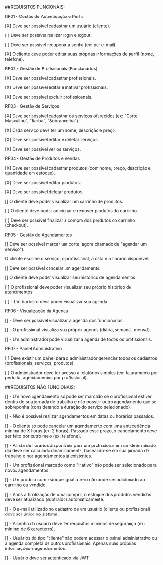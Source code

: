 ##REQUISITOS FUNCIONAIS: 

RF01 - Gestão de Autenticação e Perfis

[X] Deve ser possível cadastrar um usuário (cliente).

[ ] Deve ser possível realizar login e logout.

[ ] Deve ser possível recuperar a senha (ex: por e-mail).

[X] O cliente deve poder editar suas próprias informações de perfil (nome, telefone).



RF02 - Gestão de Profissionais (Funcionários)

[X] Deve ser possível cadastrar profissionais.

[X] Deve ser possível editar e inativar profissionais.

[X] Deve ser possível excluir profissioanais.


RF03 - Gestão de Serviços

[X] Deve ser possível cadastrar os serviços oferecidos (ex: "Corte Masculino", "Barba", "Sobrancelha").

[X] Cada serviço deve ter um nome, descrição e preço.

[X] Deve ser possível editar e deletar serviços.

[X] Deve ser possível ver os serviços.

RF04 - Gestão de Produtos e Vendas

[X] Deve ser possível cadastrar produtos (com nome, preço, descrição e quantidade em estoque).

[X] Deve ser possível editar produtos.

[X] Deve ser possível deletar produtos.

[] O cliente deve poder visualizar um carrinho de produtos.

[ ] O cliente deve poder adicionar e remover produtos do carrinho.

[ ] Deve ser possível finalizar a compra dos produtos do carrinho (checkout).

RF05 - Gestão de Agendamentos

[] Deve ser possível marcar um corte (agora chamado de "agendar um serviço").

O cliente escolhe o serviço, o profissional, a data e o horário disponível.

[] Deve ser possível cancelar um agendamento.

[] O cliente deve poder visualizar seu histórico de agendamentos.

[ ] O profissional deve poder visualizar seu próprio histórico de atendimentos.

[ ] - Um barbeiro deve poder visualizar sua agenda

RF06 - Visualização da Agenda

[] -  Deve ser possível visualizar a agenda dos funcionários.

[] - O profissional visualiza sua própria agenda (diária, semanal, mensal).

[] - Um administrador pode visualizar a agenda de todos os profissionais.

RF07 - Painel Administrativo

[ ] Deve existir um painel para o administrador gerenciar todos os cadastros (profissionais, serviços, produtos).

[ ] O administrador deve ter acesso a relatórios simples (ex: faturamento por período, agendamentos por profissional).


##REQUISITOS NÃO FUNCIONAIS:

[] - Um novo agendamento só pode ser marcado se o profissional estiver dentro de sua jornada de trabalho e não possuir outro agendamento que se sobreponha (considerando a duração do serviço selecionado).

[] - Não é possível realizar agendamentos em datas ou horários passados.

[] - O cliente só pode cancelar um agendamento com uma antecedência mínima de X horas (ex: 2 horas). Passado esse prazo, o cancelamento deve ser feito por outro meio (ex: telefone).

[] - A lista de horários disponíveis para um profissional em um determinado dia deve ser calculada dinamicamente, baseando-se em sua jornada de trabalho e nos agendamentos já existentes.

[] - Um profissional marcado como "inativo" não pode ser selecionado para novos agendamentos.

[] - Um produto com estoque igual a zero não pode ser adicionado ao carrinho ou vendido.

[] - Após a finalização de uma compra, o estoque dos produtos vendidos deve ser atualizado (subtraído) automaticamente.

[] - O e-mail utilizado no cadastro de um usuário (cliente ou profissional) deve ser único no sistema.

[] - A senha do usuário deve ter requisitos mínimos de segurança (ex: mínimo de 6 caracteres).

[] - Usuários do tipo "cliente" não podem acessar o painel administrativo ou a agenda completa de outros profissionais. Apenas suas próprias informações e agendamentos.

[] - Usuário deve ser autenticado via JWT